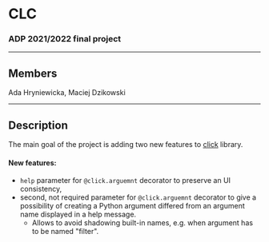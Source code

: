 # CLC

### ADP 2021/2022 final project

---

## Members

Ada Hryniewicka, Maciej Dzikowski

---
## Description

The main goal of the project is adding two new features to [click](https://click.palletsprojects.com/en/8.1.x/) library.

#### New features:
- `help` parameter for `@click.arguemnt` decorator to preserve an UI consistency,
- second, not required parameter for `@click.arguemnt` decorator to give a possibility of creating a Python argument differed from an argument name displayed in a help message.
  - Allows to avoid shadowing built-in names, e.g. when argument has to be named "filter".